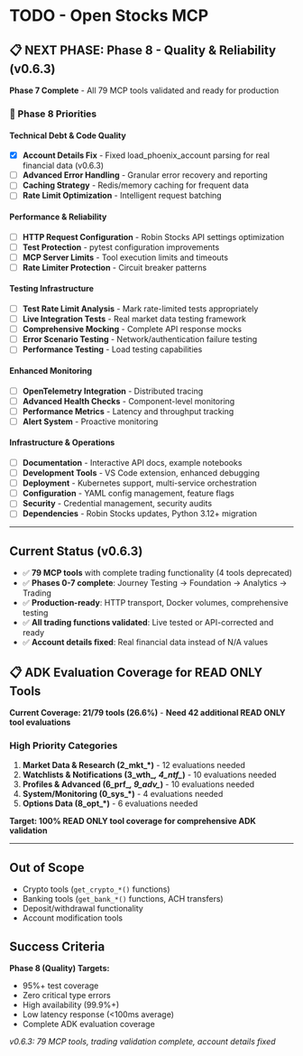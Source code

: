 # TODO - Open Stocks MCP

## **📋 NEXT PHASE: Phase 8 - Quality & Reliability (v0.6.3)**

**Phase 7 Complete** - All 79 MCP tools validated and ready for production

### **🚀 Phase 8 Priorities**

#### Technical Debt & Code Quality
- [x] **Account Details Fix** - Fixed load_phoenix_account parsing for real financial data (v0.6.3)
- [ ] **Advanced Error Handling** - Granular error recovery and reporting
- [ ] **Caching Strategy** - Redis/memory caching for frequent data
- [ ] **Rate Limit Optimization** - Intelligent request batching

#### Performance & Reliability
- [ ] **HTTP Request Configuration** - Robin Stocks API settings optimization
- [ ] **Test Protection** - pytest configuration improvements
- [ ] **MCP Server Limits** - Tool execution limits and timeouts
- [ ] **Rate Limiter Protection** - Circuit breaker patterns

#### Testing Infrastructure
- [ ] **Test Rate Limit Analysis** - Mark rate-limited tests appropriately
- [ ] **Live Integration Tests** - Real market data testing framework
- [ ] **Comprehensive Mocking** - Complete API response mocks
- [ ] **Error Scenario Testing** - Network/authentication failure testing
- [ ] **Performance Testing** - Load testing capabilities

#### Enhanced Monitoring
- [ ] **OpenTelemetry Integration** - Distributed tracing
- [ ] **Advanced Health Checks** - Component-level monitoring
- [ ] **Performance Metrics** - Latency and throughput tracking
- [ ] **Alert System** - Proactive monitoring

#### Infrastructure & Operations
- [ ] **Documentation** - Interactive API docs, example notebooks
- [ ] **Development Tools** - VS Code extension, enhanced debugging
- [ ] **Deployment** - Kubernetes support, multi-service orchestration
- [ ] **Configuration** - YAML config management, feature flags
- [ ] **Security** - Credential management, security audits
- [ ] **Dependencies** - Robin Stocks updates, Python 3.12+ migration

---

## Current Status (v0.6.3)  
- ✅ **79 MCP tools** with complete trading functionality (4 tools deprecated)
- ✅ **Phases 0-7 complete**: Journey Testing → Foundation → Analytics → Trading
- ✅ **Production-ready**: HTTP transport, Docker volumes, comprehensive testing
- ✅ **All trading functions validated**: Live tested or API-corrected and ready
- ✅ **Account details fixed**: Real financial data instead of N/A values

## **📋 ADK Evaluation Coverage for READ ONLY Tools**

**Current Coverage: 21/79 tools (26.6%)** - **Need 42 additional READ ONLY tool evaluations**

### High Priority Categories
1. **Market Data & Research (2_mkt_*)** - 12 evaluations needed  
2. **Watchlists & Notifications (3_wth_*, 4_ntf_*)** - 10 evaluations needed
3. **Profiles & Advanced (6_prf_*, 9_adv_*)** - 10 evaluations needed
4. **System/Monitoring (0_sys_*)** - 4 evaluations needed
5. **Options Data (8_opt_*)** - 6 evaluations needed

**Target: 100% READ ONLY tool coverage for comprehensive ADK validation**

---

## Out of Scope
- Crypto tools (`get_crypto_*()` functions)
- Banking tools (`get_bank_*()` functions, ACH transfers)
- Deposit/withdrawal functionality
- Account modification tools

## Success Criteria

**Phase 8 (Quality) Targets:**
- 95%+ test coverage
- Zero critical type errors  
- High availability (99.9%+)
- Low latency response (<100ms average)
- Complete ADK evaluation coverage

*v0.6.3: 79 MCP tools, trading validation complete, account details fixed*